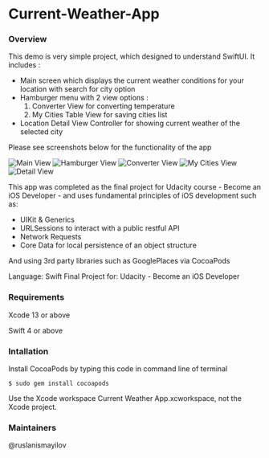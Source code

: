 # Current-Weather-App
### Overview
This demo is very simple project, which designed to understand SwiftUI. It includes :
+ Main screen which displays the current weather conditions for your location with search for city option
+ Hamburger menu with 2 view options :
    1. Converter View for converting temperature
    2. My Cities Table View for saving cities list
+ Location Detail View Controller for showing current weather of the selected city

Please see screenshots below for the functionality of the app


![Main View](main.png)
![Hamburger View](hamburger.png)
![Converter View](converter.png)
![My Cities View](mycities.png)
![Detail View](detail.png)

This app was completed as the final project for Udacity course - Become an iOS Developer - and uses fundamental principles of iOS development such as:

+ UIKit & Generics
+ URLSessions to interact with a public restful API
+ Network Requests
+ Core Data for local persistence of an object structure

And using 3rd party libraries such as GooglePlaces via CocoaPods

Language: Swift
Final Project for: Udacity - Become an iOS Developer

### Requirements

Xcode 13 or above

Swift 4 or above

### Intallation

Install CocoaPods by typing this code in command line of terminal
 
`$ sudo gem install cocoapods`

Use the Xcode workspace Current Weather App.xcworkspace, not the Xcode project.

### Maintainers

@ruslanismayilov

